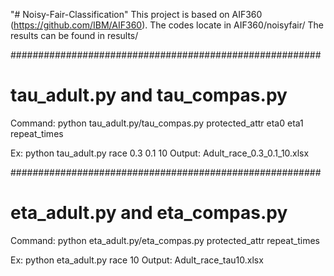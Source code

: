 "# Noisy-Fair-Classification" 
This project is based on AIF360 (https://github.com/IBM/AIF360).
The codes locate in AIF360/noisyfair/
The results can be found in results/

########################################################
# tau_adult.py and tau_compas.py

Command: python tau_adult.py/tau_compas.py protected_attr eta0 eta1 repeat_times

Ex: python tau_adult.py race 0.3 0.1 10
Output: Adult_race_0.3_0.1_10.xlsx

########################################################
# eta_adult.py and eta_compas.py

Command: python eta_adult.py/eta_compas.py protected_attr repeat_times

Ex: python eta_adult.py race 10
Output: Adult_race_tau10.xlsx
